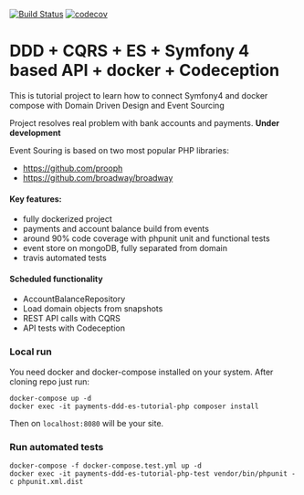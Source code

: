 [![Build Status](https://travis-ci.org/yasiekz/payments-DDD-ES-tutorial.svg?branch=master)](https://travis-ci.org/yasiekz/payments-DDD-ES-tutorial)
[![codecov](https://codecov.io/gh/yasiekz/payments-DDD-ES-tutorial/branch/master/graph/badge.svg)](https://codecov.io/gh/yasiekz/payments-DDD-ES-tutorial)

# DDD + CQRS + ES + Symfony 4 based API + docker + Codeception

This is tutorial project to learn how to connect Symfony4 and docker compose with Domain Driven Design and Event Sourcing

Project resolves real problem with bank accounts and payments. **Under development**

Event Souring is based on two most popular PHP libraries:
- https://github.com/prooph
- https://github.com/broadway/broadway

#### Key features:
- fully dockerized project
- payments and account balance build from events
- around 90% code coverage with phpunit unit and functional tests
- event store on mongoDB, fully separated from domain
- travis automated tests

#### Scheduled functionality
- AccountBalanceRepository
- Load domain objects from snapshots
- REST API calls with CQRS
- API tests with Codeception

### Local run

You need docker and docker-compose installed on your system.
After cloning repo just run:

```
docker-compose up -d
docker exec -it payments-ddd-es-tutorial-php composer install
```

Then on ```localhost:8080``` will be your site.

### Run automated tests

```
docker-compose -f docker-compose.test.yml up -d
docker exec -it payments-ddd-es-tutorial-php-test vendor/bin/phpunit -c phpunit.xml.dist
```


